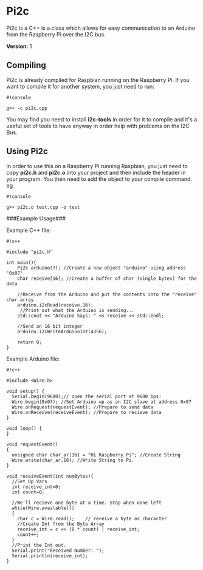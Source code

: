 # Pi2c #

Pi2c is a C++ is a class which allows for easy communication to an Arduino from the Raspberry Pi over the I2C bus.

**Version:** 1

## Compiling ##

Pi2c is already compiled for Raspbian running on the Raspberry Pi. If you want to compile it for another system, you just need to run:

```
#!console

g++ -c pi2c.cpp
```
You may find you need to install **i2c-tools** in order for it to compile and it's a useful set of tools to have anyway in order help with problems on the I2C Bus.

## Using Pi2c ##

In order to use this on a Raspberry Pi running Raspbian, you just need to copy **pi2c.h** and **pi2c.o** into your project and then include the header in your program. You then need to add the object to your compile command. eg.
```
#!console

g++ pi2c.o test.cpp -o test
```

###Example Usage###

Example C++ file:
```
#!c++

#include "pi2c.h"

int main(){
    Pi2c arduino(7); //Create a new object "arduino" using address "0x07"
    char receive[16]; //Create a buffer of char (single bytes) for the data

    //Receive from the Arduino and put the contents into the "receive" char array
    arduino.i2cRead(receive,16);
     //Print out what the Arduino is sending...
    std::cout << "Arduino Says: " << receive << std::endl;

    //Send an 16 bit integer
    arduino.i2cWriteArduinoInt(4356);

    return 0;
}
```

Example Arduino file:

```
#!c++

#include <Wire.h>

void setup() {
  Serial.begin(9600);// open the serial port at 9600 bps:
  Wire.begin(0x07); //Set Arduino up as an I2C slave at address 0x07
  Wire.onRequest(requestEvent); //Prepare to send data
  Wire.onReceive(receiveEvent); //Prepare to recieve data
}

void loop() {
}

void requestEvent()
{
  unsigned char char_ar[16] = "Hi Raspberry Pi"; //Create String
  Wire.write(char_ar,16); //Write String to Pi.
}

void receiveEvent(int numBytes){
  //Set Up Vars
  int receive_int=0;
  int count=0;

  //We'll recieve one byte at a time. Stop when none left
  while(Wire.available())
  {
    char c = Wire.read();    // receive a byte as character
    //Create Int from the Byte Array
    receive_int = c << (8 * count) | receive_int;
    count++;
  }
  //Print the Int out.
  Serial.print("Received Number: "); 
  Serial.println(receive_int);
}
```